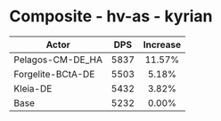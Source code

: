# Composite - hv-as - kyrian
| Actor | DPS | Increase |
|---|:---:|:---:|
|Pelagos-CM-DE_HA|5837|11.57%|
|Forgelite-BCtA-DE|5503|5.18%|
|Kleia-DE|5432|3.82%|
|Base|5232|0.00%|
